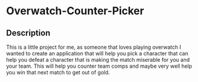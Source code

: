 # Overwatch-Counter-Picker

## Description
This is a little project for me, as someone that loves playing overwatch I wanted to create an application that will help you  pick a character that can help you defeat a character that is making the match miserable for you and your team. This will help you counter team comps and maybe very well help you win that next match to get out of gold.